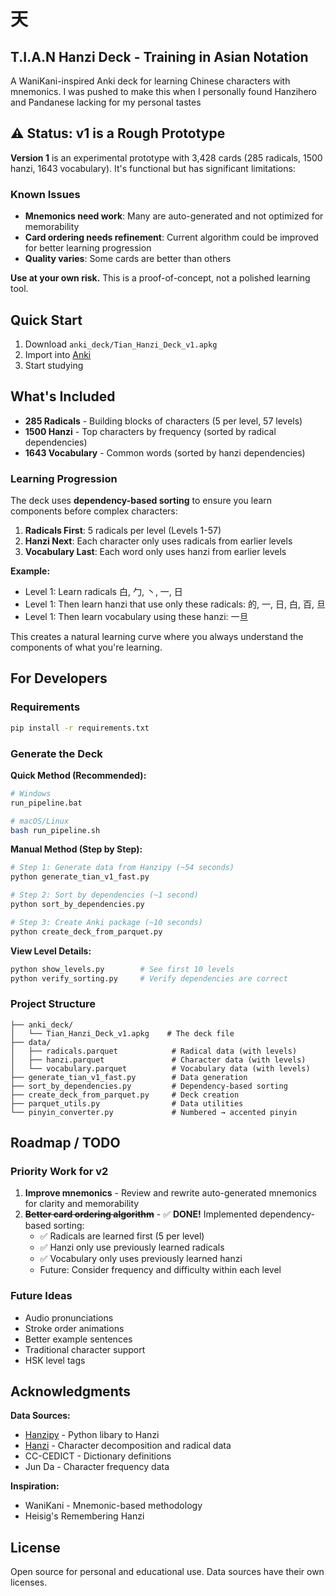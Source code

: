 # 天
## T.I.A.N Hanzi Deck - Training in Asian Notation

A WaniKani-inspired Anki deck for learning Chinese characters with mnemonics. I was pushed to make this when I personally found Hanzihero and Pandanese lacking for my personal tastes

## ⚠️ Status: v1 is a Rough Prototype

**Version 1** is an experimental prototype with 3,428 cards (285 radicals, 1500 hanzi, 1643 vocabulary). It's functional but has significant limitations:

### Known Issues
- **Mnemonics need work**: Many are auto-generated and not optimized for memorability
- **Card ordering needs refinement**: Current algorithm could be improved for better learning progression
- **Quality varies**: Some cards are better than others

**Use at your own risk.** This is a proof-of-concept, not a polished learning tool.

## Quick Start

1. Download `anki_deck/Tian_Hanzi_Deck_v1.apkg`
2. Import into [Anki](https://apps.ankiweb.net)
3. Start studying

## What's Included

- **285 Radicals** - Building blocks of characters (5 per level, 57 levels)
- **1500 Hanzi** - Top characters by frequency (sorted by radical dependencies)
- **1643 Vocabulary** - Common words (sorted by hanzi dependencies)

### Learning Progression

The deck uses **dependency-based sorting** to ensure you learn components before complex characters:

1. **Radicals First**: 5 radicals per level (Levels 1-57)
2. **Hanzi Next**: Each character only uses radicals from earlier levels
3. **Vocabulary Last**: Each word only uses hanzi from earlier levels

**Example:**
- Level 1: Learn radicals 白, 勹, 丶, 一, 日
- Level 1: Then learn hanzi that use only these radicals: 的, 一, 日, 白, 百, 旦
- Level 1: Then learn vocabulary using these hanzi: 一旦

This creates a natural learning curve where you always understand the components of what you're learning.

## For Developers

### Requirements

```bash
pip install -r requirements.txt
```

### Generate the Deck

**Quick Method (Recommended):**

```bash
# Windows
run_pipeline.bat

# macOS/Linux
bash run_pipeline.sh
```

**Manual Method (Step by Step):**

```bash
# Step 1: Generate data from Hanzipy (~54 seconds)
python generate_tian_v1_fast.py

# Step 2: Sort by dependencies (~1 second)
python sort_by_dependencies.py

# Step 3: Create Anki package (~10 seconds)
python create_deck_from_parquet.py
```

**View Level Details:**

```bash
python show_levels.py        # See first 10 levels
python verify_sorting.py     # Verify dependencies are correct
```

### Project Structure

```
├── anki_deck/
│   └── Tian_Hanzi_Deck_v1.apkg    # The deck file
├── data/
│   ├── radicals.parquet            # Radical data (with levels)
│   ├── hanzi.parquet               # Character data (with levels)
│   └── vocabulary.parquet          # Vocabulary data (with levels)
├── generate_tian_v1_fast.py        # Data generation
├── sort_by_dependencies.py         # Dependency-based sorting
├── create_deck_from_parquet.py     # Deck creation
├── parquet_utils.py                # Data utilities
└── pinyin_converter.py             # Numbered → accented pinyin
```

## Roadmap / TODO

### Priority Work for v2
1. **Improve mnemonics** - Review and rewrite auto-generated mnemonics for clarity and memorability
2. **~~Better card ordering algorithm~~** - ✅ **DONE!** Implemented dependency-based sorting:
   - ✅ Radicals are learned first (5 per level)
   - ✅ Hanzi only use previously learned radicals
   - ✅ Vocabulary only uses previously learned hanzi
   - Future: Consider frequency and difficulty within each level

### Future Ideas
- Audio pronunciations
- Stroke order animations
- Better example sentences
- Traditional character support
- HSK level tags

## Acknowledgments

**Data Sources:**
- [Hanzipy](https://github.com/Synkied/hanzipy) - Python libary to Hanzi
- [Hanzi](https://github.com/nieldlr/hanzi) - Character decomposition and radical data
- CC-CEDICT - Dictionary definitions
- Jun Da - Character frequency data

**Inspiration:**
- WaniKani - Mnemonic-based methodology
- Heisig's Remembering Hanzi

## License

Open source for personal and educational use. Data sources have their own licenses.
